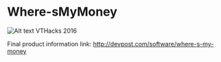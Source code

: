 # Where-sMyMoney

![Alt text](http://challengepost-s3-challengepost.netdna-ssl.com/photos/production/software_photos/000/355/191/datas/gallery.jpg?raw=true )
VTHacks 2016

Final product information link:
http://devpost.com/software/where-s-my-money
